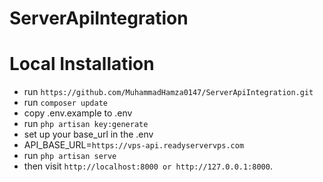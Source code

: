 # ServerApiIntegration

# Local Installation

- run `` https://github.com/MuhammadHamza0147/ServerApiIntegration.git ``
- run ``composer update `` 
- copy .env.example to .env
- run `` php artisan key:generate ``
- set up your base_url in the .env
- API_BASE_URL=``https://vps-api.readyservervps.com``
- run `` php artisan serve ``
- then visit `` http://localhost:8000 or http://127.0.0.1:8000 ``.